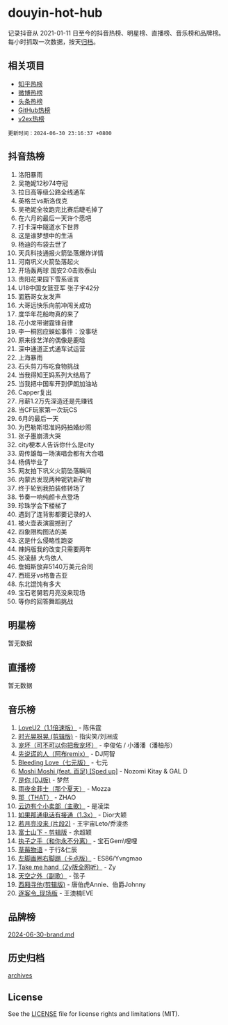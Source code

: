 # douyin-hot-hub

记录抖音从 2021-01-11 日至今的抖音热榜、明星榜、直播榜、音乐榜和品牌榜。每小时抓取一次数据，按天[归档](archives)。

## 相关项目

- [知乎热榜](https://github.com/lonnyzhang423/zhihu-hot-hub)
- [微博热榜](https://github.com/lonnyzhang423/weibo-hot-hub)
- [头条热榜](https://github.com/lonnyzhang423/toutiao-hot-hub)
- [GitHub热榜](https://github.com/lonnyzhang423/github-hot-hub)
- [v2ex热榜](https://github.com/lonnyzhang423/v2ex-hot-hub)


`更新时间：2024-06-30 23:16:37 +0800`

## 抖音热榜

1. 洛阳暴雨
1. 吴艳妮12秒74夺冠
1. 拉日高等级公路全线通车
1. 英格兰vs斯洛伐克
1. 吴艳妮全妆跑完比赛后睫毛掉了
1. 在六月的最后一天许个愿吧
1. 打卡深中隧道水下世界
1. 这是谁梦想中的生活
1. 杨迪的布袋去世了
1. 天兵科技通报火箭坠落爆炸详情
1. 河南巩义火箭坠落起火
1. 开场轰两球 国安2:0击败泰山
1. 贵阳花果园下雪系谣言
1. U18中国女篮亚军 张子宇42分
1. 面筋哥女友发声
1. 大哥远快乐向前冲闯关成功
1. 度华年花船吻真的来了
1. 花小龙带谢霆锋自律
1. 李一桐回应蜈蚣事件：没事哒
1. 原来徐艺洋的偶像是鹿晗
1. 深中通道正式通车试运营
1. 上海暴雨
1. 石头剪刀布吃食物挑战
1. 当我得知王妈系列大结局了
1. 当我把中国车开到伊朗加油站
1. Capper复出
1. 月薪1.2万先深造还是先赚钱
1. 当CF玩家第一次玩CS
1. 6月的最后一天
1. 为巴勒斯坦准妈妈拍婚纱照
1. 张子墨崩溃大哭
1. city梗本人告诉你什么是city
1. 周传雄每一场演唱会都有大合唱
1. 杨倩毕业了
1. 网友拍下巩义火箭坠落瞬间
1. 内蒙古发现两种铌钪新矿物
1. 终于轮到我拍装修转场了
1. 节奏一响纯颜卡点登场
1. 珍珠学会下楼梯了
1. 遇到了连背影都要记录的人
1. 被火壶表演震撼到了
1. 四象限构图法的美
1. 这是什么侵略性跑姿
1. 辣妈版我的改变只需要两年
1. 张凌赫 大鸟依人
1. 詹姆斯放弃5140万美元合同
1. 西班牙vs格鲁吉亚
1. 东北馄饨有多大
1. 宝石老舅若月亮没来现场
1. 等你的回答舞蹈挑战

## 明星榜

暂无数据

## 直播榜

暂无数据

## 音乐榜

1. [LoveU2（1.1倍速版）](https://sf5-hl-cdn-tos.douyinstatic.com/obj/tos-cn-ve-2774/oQMeDffLaEmgMwgCOEMAFCI6INzoFPgWdD0rsa) - 陈伟霆
1. [时光晃呀晃 (剪辑版)](https://sf5-hl-cdn-tos.douyinstatic.com/obj/tos-cn-ve-2774/o8ACeQem3gwI1x3GIYGAfKG0LJebKFRJDwRwyW) - 指尖笑/刘洲成
1. [宠坏（可不可以你把我宠坏）](https://sf5-hl-cdn-tos.douyinstatic.com/obj/tos-cn-ve-2774/ocWI8ft2gd0rAfXKzvKGeMQM6fVLTLfA8UJzwl) - 李俊佑 / 小潘潘（潘柚彤）
1. [先说谎的人（阿布remix）](https://sf3-cdn-tos.douyinstatic.com/obj/tos-cn-ve-2774/owQtOFmAzBgxBKDOYfeCTQTgE9cDORrOQqmCZy) - DJ阿智
1. [Bleeding Love（七元版）](https://sf5-hl-cdn-tos.douyinstatic.com/obj/tos-cn-ve-2774/oEgC9eZFHQ1MfSRnrfkzFp8AayDWqAQMABBgUs) - 七元
1. [Moshi Moshi (feat. 百足) [Sped up]](https://sf5-hl-cdn-tos.douyinstatic.com/obj/tos-cn-ve-2774/ocCPFQcXJLeroaIdQLIGAoeeYM3OAUYGDguHXz) - Nozomi Kitay & GAL D
1. [是你 (DJ版)](https://sf5-hl-cdn-tos.douyinstatic.com/obj/tos-cn-ve-2774/1ec766e572b34c42853ce6315d426850) - 梦然
1. [雨夜金菲士（那个夏天）](https://sf5-hl-cdn-tos.douyinstatic.com/obj/tos-cn-ve-2774/osPmPLDWQBBE2Z6bftCgYwkFaF4pEYEneXaZQs) - Mozza
1. [那（THAT）](https://sf3-cdn-tos.douyinstatic.com/obj/tos-cn-ve-2774/oIIWGeBZCnlGx9tl0gFlCfwlQbj7QWAD8HYAGg) - ZHAO
1. [云边有个小卖部（主歌）](https://sf3-cdn-tos.douyinstatic.com/obj/tos-cn-ve-2774/okvgzOZylLA4WYUHkAhpy5DrCiqAmBjiMIkJp) - 是凌柒
1. [如果那通电话有接通（1.3x）](https://sf5-hl-cdn-tos.douyinstatic.com/obj/tos-cn-ve-2774/ocJeJKhUhAJG8EYZiEFfGFAPkD3beMQ5mwDv1e) - Dior大颖
1. [若月亮没来 (片段2)](https://sf3-cdn-tos.douyinstatic.com/obj/tos-cn-ve-2774/ocQavLLjkCOeDxGyYeIMGgNAIwJ0QXE1Ve3Fzv) - 王宇宙Leto/乔浚丞
1. [富士山下 - 剪辑版](https://sf5-hl-cdn-tos.douyinstatic.com/obj/tos-cn-ve-2774/o4QGmeUZhQXvtC5BDkogeQni8WbdCBUJEYI12v) - 余超颖
1. [执子之手（和你永不分离）](https://sf27-cdn-tos.douyinstatic.com/obj/tos-cn-ve-2774/oU4mUWISThYfqtA61VOl8PAQGeK2LGGQfFCZfY) - 宝石Gem\哩哩
1. [草莓物语](https://sf3-cdn-tos.douyinstatic.com/obj/tos-cn-ve-2774/okynhJ7jEAIIZBfsLgYMEI8QC3WbQNN66RKzhT) - 于行&仁辰
1. [左脚画圈右脚踢（卡点版）](https://sf5-hl-cdn-tos.douyinstatic.com/obj/tos-cn-ve-2774/oAoAIr8BJv8B7W4CEBMsaSfDWrAiF4izwIDMJg) - ES86/Yvngmao
1. [Take me hand（Zy版全网听）](https://sf5-hl-cdn-tos.douyinstatic.com/obj/tos-cn-ve-2774/owyUoUuVpA1I7BiszAYMSqbGseWQw8P7Ea2BiR) - Zy
1. [天空之外（副歌）](https://sf5-hl-cdn-tos.douyinstatic.com/obj/tos-cn-ve-2774/oAYn0BTp8jS8iSyZSHMUWAikyvAWI1c7aiJTr) - 弦子
1. [西厢寻他(剪辑版)](https://sf27-cdn-tos.douyinstatic.com/obj/tos-cn-ve-2774/oUsAVfAQKlRNxEv5qxvIB8o5qmIWUcXbzJKJhw) - 唐伯虎Annie、伯爵Johnny
1. [逐客令_现场版](https://sf5-hl-cdn-tos.douyinstatic.com/obj/tos-cn-ve-2774/okjvqFftEMAIgLPvI8f4MT5CZVyxmDQdBOwjBv) - 王澳楠EVE

## 品牌榜

[2024-06-30-brand.md](archives/2024-06-30-brand.md)

## 历史归档

[archives](archives)

## License

See the [LICENSE](LICENSE) file for license rights and limitations (MIT).
